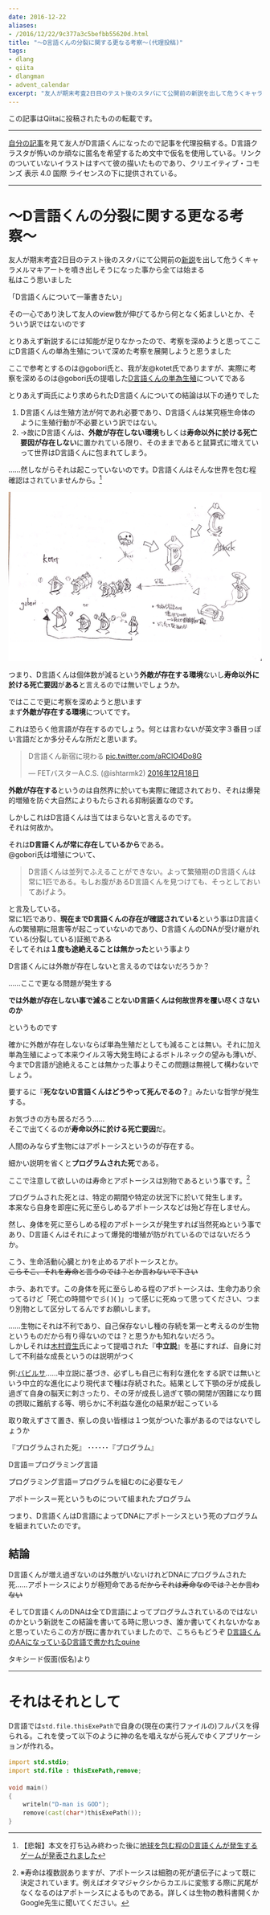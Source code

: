 ```yaml
---
date: 2016-12-22
aliases:
- /2016/12/22/9c377a3c5befbb55620d.html
title: "〜D言語くんの分裂に関する更なる考察〜(代理投稿)"
tags:
- dlang
- qiita
- dlangman
- advent_calendar
excerpt: "友人が期末考査2日目のテスト後のスタバにて公開前の新説を出して危うくキャラメルマキアートを噴き出しそうになった事から全ては始まる"
---
```

この記事はQiitaに投稿されたものの転載です。

---
[自分の記事](http://qiita.com/kotet/items/b2bb34b3a139ceeb519e)を見て友人がD言語くんになったので記事を代理投稿する。D言語クラスタが怖いのか頑なに匿名を希望するため文中で仮名を使用している。リンクのついていないイラストはすべて彼の描いたものであり、クリエイティブ・コモンズ 表示 4.0 国際 ライセンスの下に提供されている。

---

# 〜D言語くんの分裂に関する更なる考察〜

友人が期末考査2日目のテスト後のスタバにて公開前の[新説](http://qiita.com/kotet/items/b2bb34b3a139ceeb519e)を出して危うくキャラメルマキアートを噴き出しそうになった事から全ては始まる  
私はこう思いました

「D言語くんについて一筆書きたい」

その一心であり決して友人のview数が伸びてるから何となく妬ましいとか、そういう訳ではないのです

とりあえず新説するには知能が足りなかったので、考察を深めようと思ってここにD言語くんの単為生殖について深めた考察を展開しようと思うました

ここで参考とするのは@gobori氏と、我が友@kotet氏でありますが、実際に考察を深めるのは@gobori氏の提唱した[D言語くんの単為生殖](http://qiita.com/gobori/items/821e6d8219033c4f68a8)についてである

とりあえず両氏により求められたD言語くんについての結論は以下の通りでした

1. D言語くんは生殖方法が何であれ必要であり、D言語くんは某究極生命体のように生殖行動が不必要という訳ではない。
2. →故にD言語くんは、**外敵が存在しない環境**もしくは**寿命以外に於ける死亡要因が存在しない**に置かれている限り、そのままであると鼠算式に増えていって世界はD言語くんに包まれてしまう。

……然しながらそれは起こっていないのです。D言語くんはそんな世界を包む程確認はされていませんから。[^1]

![243948.jpg](/assets/qiita/0/57768/23da1987-2f40-cb0e-edbe-8c44fbdc8d07.png)


つまり、D言語くんは個体数が減るという**外敵が存在する環境**ないし**寿命以外に於ける死亡要因**が**ある**と言えるのでは無いでしょうか。

ではここで更に考察を深めようと思います  
まず**外敵が存在する環境**についてです。


これは恐らく他言語が存在するのでしょう。何とは言わないが英文字３番目っぽい言語だとか多分そんな所だと思います。

<blockquote class="twitter-tweet" data-lang="ja"><p lang="ja" dir="ltr">D言語くん新宿に現わる <a href="https://t.co/aRCIO4Do8G">pic.twitter.com/aRCIO4Do8G</a></p>&mdash; FETバスターA.C.S. (@ishtarmk2) <a href="https://twitter.com/ishtarmk2/status/810364509491601408">2016年12月18日</a></blockquote>

**外敵が存在する**というのは自然界に於いても実際に確認されており、それは爆発的増殖を防ぐ大自然によりもたらされる抑制装置なのです。

しかしこれはD言語くんは当てはまらないと言えるのです。  
それは何故か。

それは**D言語くんが常に存在しているから**である。  
@gobori氏は増殖について、

> D言語くんは並列でふえることができない。よって繁殖期のD言語くんは常に1匹である。もしお腹があるD言語くんを見つけても、そっとしておいてあげよう。

と言及している。  
常に1匹であり、**現在までD言語くんの存在が確認されている**という事はD言語くんの繁殖期に阻害等が起こっていないのであり、D言語くんのDNAが受け継がれている(分裂している)証拠である  
そしてそれは**１度も途絶えることは無かった**という事より

D言語くんには外敵が存在しないと言えるのではないだろうか？

……ここで更なる問題が発生する

**では外敵が存在しない事で減ることないD言語くんは何故世界を覆い尽くさないのか**

というものです

確かに外敵が存在しないならば単為生殖だとしても減ることは無い。それに加え単為生殖によって本来ウイルス等大発生時によるボトルネックの望みも薄いが、今までD言語が途絶えることは無かった事よりそこの問題は無視して構わないでしょう。

要するに『**死なないD言語くんはどうやって死んでるの？**』みたいな哲学が発生する。

お気づきの方も居るだろう……  
そこで出てくるのが**寿命以外に於ける死亡要因**だ。

人間のみならず生物にはアポトーシスというのが存在する。

細かい説明を省くと**プログラムされた死**である。

ここで注意して欲しいのは寿命とアポトーシスは別物であるという事です。[^2]

プログラムされた死とは、特定の期間や特定の状況下に於いて発生します。  
本来なら自身を即座に死に至らしめるアポトーシスなどは殆ど存在しません。

然し、身体を死に至らしめる程のアポトーシスが発生すれば当然死ぬという事であり、D言語くんはそれによって爆発的増殖が防がれているのではないだろうか。

こう、生命活動(心臓とか)を止めるアポトーシスとか。  
~~こらそこ、それを寿命と言うのでは？とか言わないで下さい~~

ホラ、あれです。この身体を死に至らしめる程のアポトーシスは、生命力あり余ってるけど「死亡の時間やで彡( )( )」って感じに死ぬって思ってください、つまり別物として区分してるんですお願いします。


……生物にそれは不利であり、自己保存ないし種の存続を第一と考えるのが生物というものだから有り得ないのでは？と思うかも知れないだろう。  
しかしそれは[木村資生](https://ja.wikipedia.org/wiki/%E6%9C%A8%E6%9D%91%E8%B3%87%E7%94%9F)氏によって提唱された『**中立説**』を基にすれば、自身に対して不利益な成長というのは説明がつく

例:[バビルサ](https://ja.wikipedia.org/wiki/%E3%83%90%E3%83%93%E3%83%AB%E3%82%B5)……中立説に基づき、必ずしも自己に有利な進化をする訳では無いという中立的な進化により現代まで種は存続された。結果として下顎の牙が成長し過ぎて自身の脳天に刺さったり、その牙が成長し過ぎて顎の開閉が困難になり餌の摂取に難航する等、明らかに不利益な進化の結果が起こっている


取り敢えずさて置き、察しの良い皆様は１つ気がついた事があるのではないでしょうか

『プログラムされた死』
･･････『プログラム』

D言語＝プログラミング言語

プログラミング言語＝プログラムを組むのに必要なモノ

アポトーシス＝死というものについて組まれたプログラム


つまり、D言語くんはD言語によってDNAにアポトーシスという死のプログラムを組まれていたのです。


## 結論
D言語くんが増え過ぎないのは外敵がいないけれどDNAにプログラムされた死……アポトーシスによりが極短命である~~だからそれは寿命なのでは？とか言わない~~

そしてD言語くんのDNAは全てD言語によってプログラムされているのではないのかという新説をこの結論を書いてる時に思いつき、誰か書いてくれないかなぁと思っていたらこの方が既に書かれていましたので、こちらもどうぞ
[D言語くんのAAになっているD言語で書かれたquine](http://qiita.com/amama/items/903fbd878f21d450d128)


タキシード仮面(仮名)より

---

# それはそれとして

D言語では`std.file.thisExePath`で自身の(現在の実行ファイルの)フルパスを得られる。これを使って以下のように神の名を唱えながら死んでゆくアプリケーションが作れる。

```d
import std.stdio;
import std.file : thisExePath,remove;

void main()
{
    writeln("D-man is GOD");
    remove(cast(char*)thisExePath());
}
```

[^1]: 【悲報】本文を打ち込み終わった後に[地球を包む程のD言語くんが発生するゲームが発表されました](http://qiita.com/fifth_tea/items/f8cbe7876d3ab71b2804)

[^2]: ※寿命は複数説ありますが、アポトーシスは細胞の死が遺伝子によって既に決定されています。例えばオタマジャクシからカエルに変態する際に尻尾がなくなるのはアポトーシスによるものである。詳しくは生物の教科書開くかGoogle先生に聞いてください。
